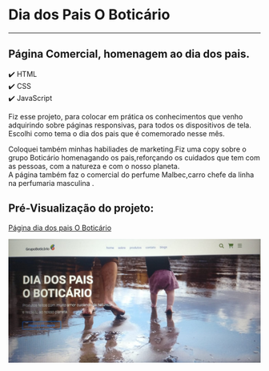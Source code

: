 # Dia dos Pais O Boticário
---
## Página Comercial, homenagem ao dia dos pais.

:heavy_check_mark: HTML <br>
:heavy_check_mark: CSS <br>
:heavy_check_mark: JavaScript

<p>Fiz esse projeto, para colocar em prática os conhecimentos que venho adquirindo sobre páginas responsivas, para todos os dispositivos de tela.<br>
  Escolhi como tema o dia dos pais que é comemorado nesse mês.
   
  Coloquei também minhas habiliades de marketing.Fiz uma copy sobre o  grupo Boticário homenagando os pais,reforçando os cuidados que tem com as pessoas, com a natureza e com o nosso planeta. <br>
   A página também faz o comercial do perfume Malbec,carro chefe da linha na  perfumaria masculina .
</p>

## Pré-Visualização do projeto:<br>
[Página dia dos pais O Boticário](https://dia-dos-pais-oboticario.netlify.app/)

<div align="center"> <img src="assets2/readme.jpeg"

</div>

